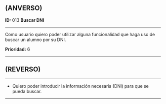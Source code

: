 ## (ANVERSO)

**ID:** 013 **Buscar DNI**

***

Como usuario quiero poder utilizar alguna funcionalidad que haga uso de buscar un alumno por su DNI. 

**Prioridad:** 6

***

## (REVERSO)

***

* Quiero poder introducir la información necesaria (DNI) para que se pueda buscar.

***

